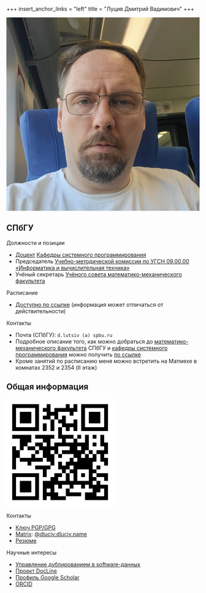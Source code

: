 +++
insert_anchor_links = "left"
title = "Луцив Дмитрий Вадимович"
+++

![Д.В. Луцив (2025)](images/dluciv-2025.jpg#end)

## СПбГУ

Должности и позиции

- [Доцент](https://se.math.spbu.ru/department/staff.html) [Кафедры системного программирования](https://se.math.spbu.ru/)
- Председатель [Учебно-методической комиссии по УГСН 09.00.00 «Информатика и вычислительная техника»](https://spbu.ru/universitet/podrazdeleniya-i-rukovodstvo/uchebno-metodicheskie-komissii/uchebno-metodicheskaya-24)
- Учёный секретарь [Учёного совета математико-механического факультета](https://spbu.ru/universitet/podrazdeleniya-i-rukovodstvo/uchenye-sovety/uchenyy-sovet-matematiko-mekhanicheskogo)

Расписание

- [Доступно по ссылке](https://timetable.spbu.ru/WeekEducatorEvents/2760) (информация может отличаться от действительности)

Контакты

- Почта (СПбГУ): `d.lutsiv (a) spbu.ru`
- Подробное описание того, как можно добраться до [математико-механического факультета](http://math.spbu.ru/) СПбГУ и [кафедры системного программирования](https://se.math.spbu.ru/) можно получить [по ссылке](https://se.math.spbu.ru/contacts.html)
- Кроме занятий по расписанию меня можно встретить на Матмехе в комнатах 2352 и 2354 (II этаж)

## Общая информация

![This QR](images/qr-edu-dluciv-name.png#end)

Контакты

- [Ключ PGP/GPG](http://www.dluciv.name/files/dluciv-pub.asc)
- [Matrix](https://en.wikipedia.org/wiki/Matrix_%28communication_protocol%29): [\@dluciv:dluciv.name](https://matrix.to/#/@dluciv:dluciv.name)
- [Резюме](https://www.linkedin.com/in/dmitry-luciv-01483235/)

Научные интересы

- [Управление дублированием в software-данных](http://spisok.math.spbu.ru/2019/p10.asp)
- [Проект DocLine](https://docline.github.io/)
- [Профиль Google Scholar](https://scholar.google.ru/citations?user=oxXVc4oAAAAJ)
- [ORCID](https://orcid.org/0000-0002-6332-2360)
